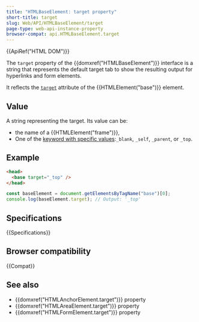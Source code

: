 ```yaml
---
title: "HTMLBaseElement: target property"
short-title: target
slug: Web/API/HTMLBaseElement/target
page-type: web-api-instance-property
browser-compat: api.HTMLBaseElement.target
---
```


{{ApiRef("HTML DOM")}}

The `target` property of the {{domxref("HTMLBaseElement")}} interface is a string that represents the default target tab to show the resulting output for hyperlinks and form elements.

It reflects the [`target`](/en-US/docs/Web/HTML/Element/base#target) attribute of the {{HTMLElement("base")}} element.

## Value

A string representing the target. Its value can be:

- the name of a {{HTMLElement("frame")}},
- One of the [keyword with specific values](/en-US/docs/Web/HTML/Element/base#target):`_blank`, `_self`, `_parent`, or `_top`.

## Example

```html
<head>
  <base target="_top" />
</head>
```

```js
const baseElement = document.getElementsByTagName("base")[0];
console.log(baseElement.target); // Output: '_top'
```

## Specifications

{{Specifications}}

## Browser compatibility

{{Compat}}

## See also

- {{domxref("HTMLAnchorElement.target")}} property
- {{domxref("HTMLAreaElement.target")}} property
- {{domxref("HTMLFormElement.target")}} property
